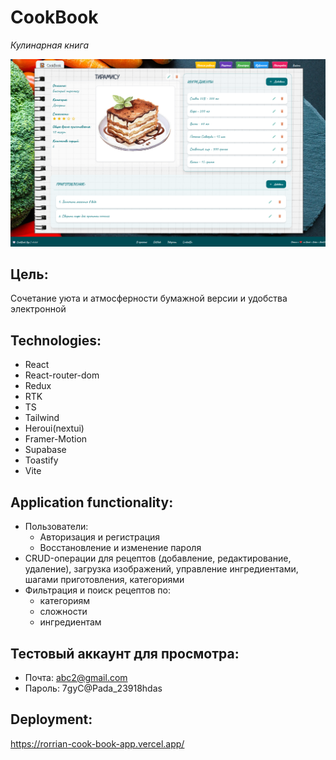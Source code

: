 # CookBook

_Кулинарная книга_

![alt text](example.png)

## Цель:
Сочетание уюта и атмосферности бумажной версии и удобства электронной

## Technologies:
- React
- React-router-dom
- Redux
- RTK
- TS
- Tailwind
- Heroui(nextui)
- Framer-Motion
- Supabase
- Toastify
- Vite
<!-- - Jest -->

## Application functionality:
- Пользователи:
	- Авторизация и регистрация
	- Восстановление и изменение пароля
- CRUD-операции для рецептов (добавление, редактирование, удаление), загрузка изображений, управление ингредиентами, шагами приготовления, категориями
- Фильтрация и поиск рецептов по:
	- категориям
	- сложности
	- ингредиентам

## Тестовый аккаунт для просмотра:
- Почта:
abc2@gmail.com
- Пароль:
7gyC@Pada_23918hdas


## Deployment:
https://rorrian-cook-book-app.vercel.app/
